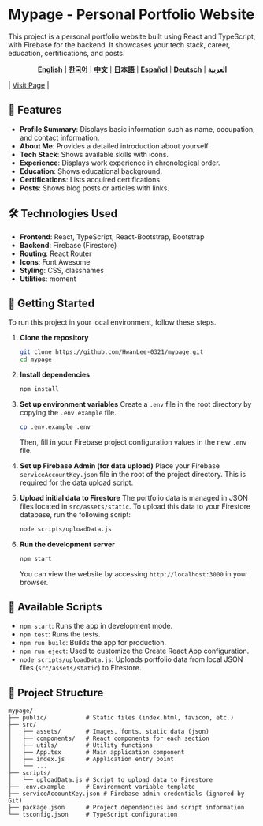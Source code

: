 # Mypage - Personal Portfolio Website

This project is a personal portfolio website built using React and TypeScript, with Firebase for the backend. It showcases your tech stack, career, education, certifications, and posts.

<p align="center">
  <b><a href="./README.md">English</a></b> |
  <b><a href="./docs/README.ko.md">한국어</a></b> |
  <b><a href="./docs/README.zh.md">中文</a></b> |
  <b><a href="./docs/README.ja.md">日本語</a></b> |
  <b><a href="./docs/README.es.md">Español</a></b> |
  <b><a href="./docs/README.de.md">Deutsch</a></b> |
  <b><a href="./docs/README.ar.md">العربية</a></b>
</p>

| [Visit Page](https://hwanlee-page.web.app/) |

## 🌟 Features

- **Profile Summary**: Displays basic information such as name, occupation, and contact information.
- **About Me**: Provides a detailed introduction about yourself.
- **Tech Stack**: Shows available skills with icons.
- **Experience**: Displays work experience in chronological order.
- **Education**: Shows educational background.
- **Certifications**: Lists acquired certifications.
- **Posts**: Shows blog posts or articles with links.

## 🛠️ Technologies Used

- **Frontend**: React, TypeScript, React-Bootstrap, Bootstrap
- **Backend**: Firebase (Firestore)
- **Routing**: React Router
- **Icons**: Font Awesome
- **Styling**: CSS, classnames
- **Utilities**: moment

## 🚀 Getting Started

To run this project in your local environment, follow these steps.

1.  **Clone the repository**
    ```bash
    git clone https://github.com/HwanLee-0321/mypage.git
    cd mypage
    ```

2.  **Install dependencies**
    ```bash
    npm install
    ```

3.  **Set up environment variables**
    Create a `.env` file in the root directory by copying the `.env.example` file.
    ```bash
    cp .env.example .env
    ```
    Then, fill in your Firebase project configuration values in the new `.env` file.

4.  **Set up Firebase Admin (for data upload)**
    Place your Firebase `serviceAccountKey.json` file in the root of the project directory. This is required for the data upload script.

5.  **Upload initial data to Firestore**
    The portfolio data is managed in JSON files located in `src/assets/static`. To upload this data to your Firestore database, run the following script:
    ```bash
    node scripts/uploadData.js
    ```

6.  **Run the development server**
    ```bash
    npm start
    ```
    You can view the website by accessing `http://localhost:3000` in your browser.

## 📜 Available Scripts

- `npm start`: Runs the app in development mode.
- `npm test`: Runs the tests.
- `npm run build`: Builds the app for production.
- `npm run eject`: Used to customize the Create React App configuration.
- `node scripts/uploadData.js`: Uploads portfolio data from local JSON files (`src/assets/static`) to Firestore.

## 📁 Project Structure

```
mypage/
├── public/           # Static files (index.html, favicon, etc.)
├── src/
│   ├── assets/       # Images, fonts, static data (json)
│   ├── components/   # React components for each section
│   ├── utils/        # Utility functions
│   ├── App.tsx       # Main application component
│   ├── index.js      # Application entry point
│   └── ...
├── scripts/
│   └── uploadData.js # Script to upload data to Firestore
├── .env.example      # Environment variable template
├── serviceAccountKey.json # Firebase admin credentials (ignored by Git)
├── package.json      # Project dependencies and script information
└── tsconfig.json     # TypeScript configuration
```